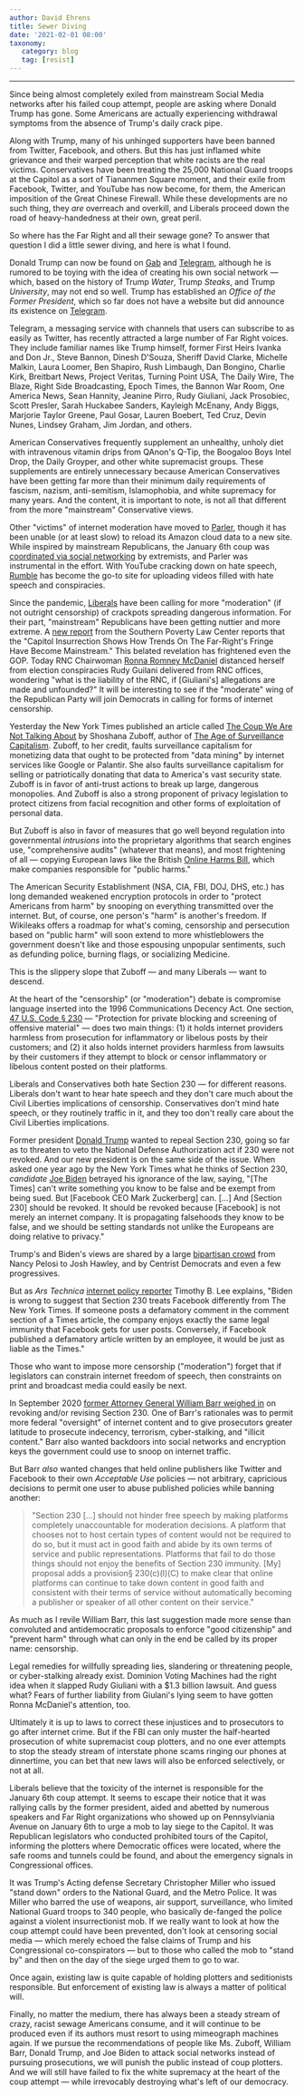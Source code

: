 ```yaml
---
author: David Ehrens
title: Sewer Diving
date: '2021-02-01 08:00'
taxonomy:
   category: blog
   tag: [resist]
---
```

---
Since being almost completely exiled from mainstream Social Media networks after his failed coup attempt, people are asking where Donald Trump has gone. Some Americans are actually experiencing withdrawal symptoms from the absence of Trump's daily crack pipe.

Along with Trump, many of his unhinged supporters have been banned from Twitter, Facebook, and others. But this has just inflamed white grievance and their warped perception that white racists are the real victims. Conservatives have been treating the 25,000 National Guard troops at the Capitol as a sort of Tiananmen Square moment, and their exile from Facebook, Twitter, and YouTube has now become, for them, the American imposition of the Great Chinese Firewall. While these developments are no such thing, they *are* overreach and overkill, and Liberals proceed down the road of heavy-handedness at their own, great peril.

So where has the Far Right and all their sewage gone? To answer that question I did a little sewer diving, and here is what I found.

Donald Trump can now be found on [Gab](https://gab.com/realDonaldTrump) and [Telegram](https://t.me/s/realDonaldTrump), although he is rumored to be toying with the idea of creating his own social network — which, based on the history of Trump *Water*, Trump *Steaks*, and Trump *University*, may not end so well. Trump has established an *Office of the Former President*, which so far does not have a website but did announce its existence on [Telegram](https://t.me/real_DonaldJTrump/13371).

Telegram, a messaging service with channels that users can subscribe to as easily as Twitter, has recently attracted a large number of Far Right voices. They include familiar names like Trump himself, former First Heirs Ivanka and Don Jr., Steve Bannon, Dinesh D'Souza, Sheriff David Clarke, Michelle Malkin, Laura Loomer, Ben Shapiro, Rush Limbaugh, Dan Bongino, Charlie Kirk, Breitbart News, Project Veritas, Turning Point USA, The Daily Wire, The Blaze, Right Side Broadcasting, Epoch Times, the Bannon War Room, One America News, Sean Hannity, Jeanine Pirro, Rudy Giuliani, Jack Prosobiec, Scott Presler, Sarah Huckabee Sanders, Kayleigh McEnany, Andy Biggs, Marjorie Taylor Greene, Paul Gosar, Lauren Boebert, Ted Cruz, Devin Nunes, Lindsey Graham, Jim Jordan, and others.

American Conservatives frequently supplement an unhealthy, unholy diet with intravenous vitamin drips from QAnon's Q-Tip, the Boogaloo Boys Intel Drop, the Daily Groyper, and other white supremacist groups. These supplements are entirely unnecessary because American Conservatives have been getting far more than their minimum daily requirements of fascism, nazism, anti-semitism, Islamophobia, and white supremacy for many years. And the content, it is important to note, is not all that different from the more "mainstream" Conservative views.

Other "victims" of internet moderation have moved to [Parler](https://parler.com/), though it has been unable (or at least slow) to reload its Amazon cloud data to a new site. While inspired by mainstream Republicans, the January 6th coup was [coordinated via social networking](https://www.atlanticcouncil.org/content-series/fastthinking/fast-thinking-how-the-capitol-riot-was-coordinated-online/) by extremists, and Parler was instrumental in the effort. With YouTube cracking down on hate speech, [Rumble](https://rumble.com/vcj3a3-president-trump-addresses-the-nation-on-capitol-hill-siege.html) has become the go-to site for uploading videos filled with hate speech and conspiracies.

Since the pandemic, [Liberals](https://thehill.com/opinion/civil-rights/495788-the-dangerous-liberal-ideas-for-censorship-in-the-united-states) have been calling for more "moderation" (if not outright censorship) of crackpots spreading dangerous information. For their part, "mainstream" Republicans have been getting nuttier and more extreme. A [new report](https://www.splcenter.org/hatewatch/2021/01/22/capitol-insurrection-shows-how-trends-far-rights-fringe-have-become-mainstream) from the Southern Poverty Law Center reports that the "Capitol Insurrection Shows How Trends On The Far-Right's Fringe Have Become Mainstream." This belated revelation has frightened even the GOP. Today RNC Chairwoman [Ronna Romney McDaniel](https://thehill.com/homenews/news/536750-rnc-chairwoman-expresses-regret-over-giuliani-presser) distanced herself from election conspiracies Rudy Guilani delivered from RNC offices, wondering "what is the liability of the RNC, if \[Giuliani's\] allegations are made and unfounded?" It will be interesting to see if the "moderate" wing of the Republican Party will join Democrats in calling for forms of internet censorship.

Yesterday the New York Times published an article called [The Coup We Are Not Talking About](https://www.nytimes.com/2021/01/29/opinion/sunday/facebook-surveillance-society-technology.html) by Shoshana Zuboff, author of [The Age of Surveillance Capitalism](https://www.goodreads.com/book/show/26195941-the-age-of-surveillance-capitalism). Zuboff, to her credit, faults surveillance capitalism for monetizing data that ought to be protected from "data mining" by internet services like Google or Palantir. She also faults surveillance capitalism for selling or patriotically donating that data to America's vast security state. Zuboff is in favor of anti-trust actions to break up large, dangerous monopolies. And Zuboff is also a strong proponent of privacy legislation to protect citizens from facial recognition and other forms of exploitation of personal data.

But Zuboff is also in favor of measures that go well beyond regulation into governmental *intrusions* into the proprietary algorithms that search engines use, "comprehensive audits" (whatever that means), and most frightening of all — copying European laws like the British [Online Harms Bill](https://www.theguardian.com/technology/2020/dec/15/online-harms-bill-firms-may-face-multibillion-pound-fines-for-content), which make companies responsible for "public harms."

The American Security Establishment (NSA, CIA, FBI, DOJ, DHS, etc.) has long demanded weakened encryption protocols in order to "protect Americans from harm" by snooping on everything transmitted over the internet. But, of course, one person's "harm" is another's freedom. If Wikileaks offers a roadmap for what's coming, censorship and persecution based on "public harm" will soon extend to more whistleblowers the government doesn't like and those espousing unpopular sentiments, such as defunding police, burning flags, or socializing Medicine.

This is the slippery slope that Zuboff — and many Liberals — want to descend.

At the heart of the "censorship" (or "moderation") debate is compromise language inserted into the 1996 Communications Decency Act. One section, [47 U.S. Code § 230](https://www.law.cornell.edu/uscode/text/47/230) — "Protection for private blocking and screening of offensive material" — does two main things: (1) it holds internet providers harmless from prosecution for inflammatory or libelous posts by their customers; and (2) it also holds internet providers harmless from lawsuits by their customers if they attempt to block or censor inflammatory or libelous content posted on their platforms.

Liberals and Conservatives both hate Section 230 — for different reasons. Liberals don't want to hear hate speech and they don't care much about the Civil Liberties implications of censorship. Conservatives don't mind hate speech, or they routinely traffic in it, and they too don't really care about the Civil Liberties implications.

Former president [Donald Trump](https://www.cfr.org/in-brief/trump-and-section-230-what-know) wanted to repeal Section 230, going so far as to threaten to veto the National Defense Authorization act if 230 were not revoked. And our new president is on the same side of the issue. When asked one year ago by the New York Times what he thinks of Section 230, *candidate* [Joe Biden](https://www.nytimes.com/interactive/2020/01/17/opinion/joe-biden-nytimes-interview.html) betrayed his ignorance of the law, saying, "\[The Times\] can't write something you know to be false and be exempt from being sued. But \[Facebook CEO Mark Zuckerberg\] can. \[...\] And \[Section 230\] should be revoked. It should be revoked because \[Facebook\] is not merely an internet company. It is propagating falsehoods they know to be false, and we should be setting standards not unlike the Europeans are doing relative to privacy."

Trump's and Biden's views are shared by a large [bipartisan crowd](https://www.dailydot.com/layer8/section-230-democrats-2020/) from Nancy Pelosi to Josh Hawley, and by Centrist Democrats and even a few progressives.

But as *Ars Technica* [internet policy reporter](https://arstechnica.com/tech-policy/2020/06/section-230-the-internet-law-politicians-love-to-hate-explained/) Timothy B. Lee explains, "Biden is wrong to suggest that Section 230 treats Facebook differently from The New York Times. If someone posts a defamatory comment in the comment section of a Times article, the company enjoys exactly the same legal immunity that Facebook gets for user posts. Conversely, if Facebook published a defamatory article written by an employee, it would be just as liable as the Times."

Those who want to impose more censorship ("moderation") forget that if legislators can constrain internet freedom of speech, then constraints on print and broadcast media could easily be next.

In September 2020 [former Attorney General William Barr weighed in](https://www.justice.gov/file/1319346/download) on revoking and/or revising Section 230. One of Barr's rationales was to permit more federal "oversight" of internet content and to give prosecutors greater latitude to prosecute indecency, terrorism, cyber-stalking, and "illicit content." Barr also wanted backdoors into social networks and encryption keys the government could use to snoop on internet traffic.

But Barr *also* wanted changes that held online publishers like Twitter and Facebook to their own *Acceptable Use* policies — not arbitrary, capricious decisions to permit one user to abuse published policies while banning another:

> "Section 230 \[\...\] should not hinder free speech by making platforms completely unaccountable for moderation decisions. A platform that chooses not to host certain types of content would not be required to do so, but it must act in good faith and abide by its own terms of service and public representations. Platforms that fail to do those things should not enjoy the benefits of Section 230 immunity. \[My\] proposal adds a provision§ 230(c)(l)(C) to make clear that online platforms can continue to take down content in good faith and consistent with their terms of service without automatically becoming a publisher or speaker of all other content on their service."

As much as I revile William Barr, this last suggestion made more sense than convoluted and antidemocratic proposals to enforce "good citizenship" and "prevent harm" through what can only in the end be called by its proper name: censorship.

Legal remedies for willfully spreading lies, slandering or threatening people, or cyber-stalking already exist. Dominion Voting Machines had the right idea when it slapped Rudy Giuliani with a \$1.3 billion lawsuit. And guess what? Fears of further liability from Giulani's lying seem to have gotten Ronna McDaniel's attention, too.

Ultimately it is up to laws to correct these injustices and to prosecutors to go after internet crime. But if the FBI can only muster the half-hearted prosecution of white supremacist coup plotters, and no one ever attempts to stop the steady stream of interstate phone scams ringing our phones at dinnertime, you can bet that new laws will also be enforced selectively, or not at all.

Liberals believe that the toxicity of the internet is responsible for the January 6th coup attempt. It seems to escape their notice that it was rallying calls by the former president, aided and abetted by numerous speakers and Far Right organizations who showed up on Pennsylviania Avenue on January 6th to urge a mob to lay siege to the Capitol. It was Republican legislators who conducted prohibited tours of the Capitol, informing the plotters where Democratic offices were located, where the safe rooms and tunnels could be found, and about the emergency signals in Congressional offices.

It was Trump's Acting defense Secretary Christopher Miller who issued "stand down" orders to the National Guard, and the Metro Police. It was Miller who barred the use of weapons, air support, surveillance, who limited National Guard troops to 340 people, who basically de-fanged the police against a violent insurrectionist mob. If we really want to look at how the coup attempt could have been prevented, don't look at censoring social media — which merely echoed the false claims of Trump and his Congressional co-conspirators — but to those who called the mob to "stand by" and then on the day of the siege urged them to go to war.

Once again, existing law is quite capable of holding plotters and seditionists responsible. But enforcement of existing law is always a matter of political will.

Finally, no matter the medium, there has always been a steady stream of crazy, racist sewage Americans consume, and it will continue to be produced even if its authors must resort to using mimeograph machines again. If we pursue the recommendations of people like Ms. Zuboff, William Barr, Donald Trump, and Joe Biden to attack social networks instead of pursuing prosecutions, we will punish the public instead of coup plotters. And we will still have failed to fix the white supremacy at the heart of the coup attempt — while irrevocably destroying what's left of our democracy.
